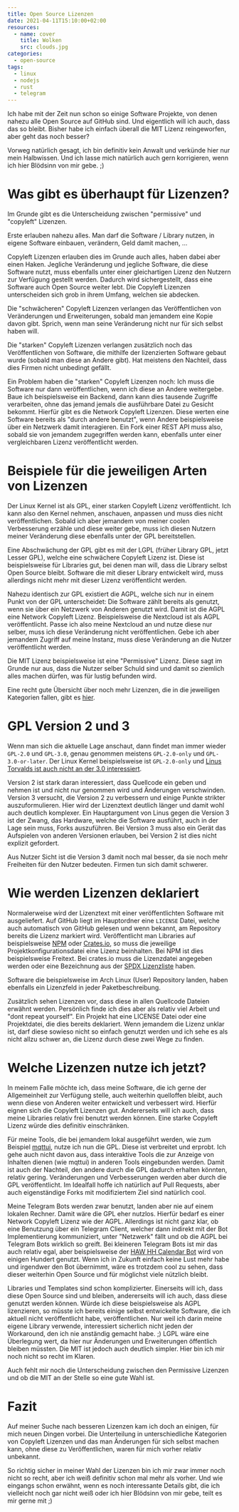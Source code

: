 ```yaml
---
title: Open Source Lizenzen
date: 2021-04-11T15:10:00+02:00
resources:
  - name: cover
    title: Wolken
    src: clouds.jpg
categories:
  - open-source
tags:
  - linux
  - nodejs
  - rust
  - telegram
---
```

Ich habe mit der Zeit nun schon so einige Software Projekte, von denen nahezu alle Open Source auf GitHub sind.
Und eigentlich will ich auch, dass das so bleibt.
Bisher habe ich einfach überall die MIT Lizenz reingeworfen, aber geht das noch besser?
<!--more-->

Vorweg natürlich gesagt, ich bin definitiv kein Anwalt und verkünde hier nur mein Halbwissen.
Und ich lasse mich natürlich auch gern korrigieren, wenn ich hier Blödsinn von mir gebe. ;)

# Was gibt es überhaupt für Lizenzen?

Im Grunde gibt es die Unterscheidung zwischen "permissive" und "copyleft" Lizenzen.

Erste erlauben nahezu alles.
Man darf die Software / Library nutzen, in eigene Software einbauen, verändern, Geld damit machen, …

Copyleft Lizenzen erlauben dies im Grunde auch alles, haben dabei aber einen Haken.
Jegliche Veränderung und jegliche Software, die diese Software nutzt, muss ebenfalls unter einer gleichartigen Lizenz den Nutzern zur Verfügung gestellt werden.
Dadurch wird sichergestellt, dass eine Software auch Open Source weiter lebt.
Die Copyleft Lizenzen unterscheiden sich grob in ihrem Umfang, welchen sie abdecken.

Die "schwächeren" Copyleft Lizenzen verlangen das Veröffentlichen von Veränderungen und Erweiterungen, sobald man jemandem eine Kopie davon gibt.
Sprich, wenn man seine Veränderung nicht nur für sich selbst haben will.

Die "starken" Copyleft Lizenzen verlangen zusätzlich noch das Veröffentlichen von Software, die mithilfe der lizenzierten Software gebaut wurde (sobald man diese an Andere gibt).
Hat meistens den Nachteil, dass dies Firmen nicht unbedingt gefällt.

Ein Problem haben die "starken" Copyleft Lizenzen noch:
Ich muss die Software nur dann veröffentlichen, wenn ich diese an Andere weitergebe.
Baue ich beispielsweise ein Backend, dann kann dies tausende Zugriffe verarbeiten, ohne das jemand jemals die ausführbare Datei zu Gesicht bekommt.
Hierfür gibt es die Network Copyleft Lizenzen.
Diese werten eine Software bereits als "durch andere benutzt", wenn Andere beispielsweise über ein Netzwerk damit interagieren.
Ein Fork einer REST API muss also, sobald sie von jemandem zugegriffen werden kann, ebenfalls unter einer vergleichbaren Lizenz veröffentlicht werden.

# Beispiele für die jeweiligen Arten von Lizenzen

Der Linux Kernel ist als GPL, einer starken Copyleft Lizenz veröffentlicht.
Ich kann also den Kernel nehmen, anschauen, anpassen und muss dies nicht veröffentlichen.
Sobald ich aber jemandem von meiner coolen Verbesserung erzähle und diese weiter gebe, muss ich diesen Nutzern meiner Veränderung diese ebenfalls unter der GPL bereitstellen.

Eine Abschwächung der GPL gibt es mit der LGPL (früher Library GPL, jetzt Lesser GPL), welche eine schwächere Copyleft Lizenz ist.
Diese ist beispielsweise für Libraries gut, bei denen man will, dass die Library selbst Open Source bleibt.
Software die mit dieser Library entwickelt wird, muss allerdings nicht mehr mit dieser Lizenz veröffentlicht werden.

Nahezu identisch zur GPL existiert die AGPL, welche sich nur in einem Punkt von der GPL unterscheidet:
Die Software zählt bereits als genutzt, wenn sie über ein Netzwerk von Anderen genutzt wird.
Damit ist die AGPL eine Network Copyleft Lizenz.
Beispielsweise die Nextcloud ist als AGPL veröffentlicht.
Passe ich also meine Nextcloud an und nutze diese nur selber, muss ich diese Veränderung nicht veröffentlichen.
Gebe ich aber jemandem Zugriff auf meine Instanz, muss diese Veränderung an die Nutzer veröffentlicht werden.

Die MIT Lizenz beispielsweise ist eine "Permissive" Lizenz.
Diese sagt im Grunde nur aus, dass die Nutzer selber Schuld sind und damit so ziemlich alles machen dürfen, was für lustig befunden wird.

Eine recht gute Übersicht über noch mehr Lizenzen, die in die jeweiligen Kategorien fallen, gibt es [hier](https://blueoakcouncil.org/copyleft).

# GPL Version 2 und 3

Wenn man sich die aktuelle Lage anschaut, dann findet man immer wieder `GPL-2.0` und `GPL-3.0`, genau genommen meistens `GPL-2.0-only` und `GPL-3.0-or-later`.
Der Linux Kernel beispielsweise ist `GPL-2.0-only` und [Linus Torvalds ist auch nicht an der 3.0 interessiert](https://www.youtube.com/watch?v=PaKIZ7gJlRU).

Version 2 ist stark daran interessiert, dass Quellcode ein geben und nehmen ist und nicht nur genommen wird und Änderungen verschwinden.
Version 3 versucht, die Version 2 zu verbessern und einige Punkte strikter auszuformulieren.
Hier wird der Lizenztext deutlich länger und damit wohl auch deutlich komplexer.
Ein Hauptargument von Linus gegen die Version 3 ist der Zwang, das Hardware, welche die Software ausführt, auch in der Lage sein muss, Forks auszuführen.
Bei Version 3 muss also ein Gerät das Aufspielen von anderen Versionen erlauben, bei Version 2 ist dies nicht explizit gefordert.

Aus Nutzer Sicht ist die Version 3 damit noch mal besser, da sie noch mehr Freiheiten für den Nutzer bedeuten.
Firmen tun sich damit schwerer.

# Wie werden Lizenzen deklariert

Normalerweise wird der Lizenztext mit einer veröffentlichten Software mit ausgeliefert.
Auf GitHub liegt im Hauptordner eine `LICENSE` Datei, welche auch automatisch von GitHub gelesen und wenn bekannt, am Repository bereits die Lizenz markiert wird.
Veröffentlicht man Libraries auf beispielsweise [NPM](https://www.npmjs.com/) oder [Crates.io](crates.io), so muss die jeweilige Projektkonfigurationsdatei eine Lizenz beinhalten.
Bei NPM ist dies beispielsweise Freitext.
Bei crates.io muss die Lizenzdatei angegeben werden oder eine Bezeichnung aus der [SPDX Lizenzliste](https://github.com/spdx/license-list-data/tree/master/text) haben.

Software die beispielsweise im Arch Linux (User) Repository landen, haben ebenfalls ein Lizenzfeld in jeder Paketbeschreibung.

Zusätzlich sehen Lizenzen vor, dass diese in allen Quellcode Dateien erwähnt werden.
Persönlich finde ich dies aber als relativ viel Arbeit und "dont repeat yourself".
Ein Projekt hat eine LICENSE Datei oder eine Projektdatei, die dies bereits deklariert.
Wenn jemandem die Lizenz unklar ist, darf diese sowieso nicht so einfach genutzt werden und ich sehe es als nicht allzu schwer an, die Lizenz durch diese zwei Wege zu finden.

# Welche Lizenzen nutze ich jetzt?

In meinem Falle möchte ich, dass meine Software, die ich gerne der Allgemeinheit zur Verfügung stelle, auch weiterhin quelloffen bleibt, auch wenn diese von Anderen weiter entwickelt und verbessert wird.
Hierfür eignen sich die Copyleft Lizenzen gut.
Andererseits will ich auch, dass meine Libraries relativ frei benutzt werden können.
Eine starke Copyleft Lizenz würde dies definitiv einschränken.

Für meine Tools, die bei jemandem lokal ausgeführt werden, wie zum Beispiel [mqttui](https://github.com/EdJoPaTo/mqttui), nutze ich nun die GPL.
Diese ist verbreitet und erprobt.
Ich gehe auch nicht davon aus, dass interaktive Tools die zur Anzeige von Inhalten dienen (wie mqttui) in anderen Tools eingebunden werden.
Damit ist auch der Nachteil, den andere durch die GPL dadurch erhalten könnten, relativ gering.
Veränderungen und Verbesserungen werden aber durch die GPL veröffentlicht.
Im Idealfall hoffe ich natürlich auf Pull Requests, aber auch eigenständige Forks mit modifiziertem Ziel sind natürlich cool.

Meine Telegram Bots werden zwar benutzt, landen aber nie auf einem lokalen Rechner.
Damit wäre die GPL eher nutzlos.
Hierfür bedarf es einer Network Copyleft Lizenz wie der AGPL.
Allerdings ist nicht ganz klar, ob eine Benutzung über ein Telegram Client, welcher dann indirekt mit der Bot Implementierung kommuniziert, unter "Netzwerk" fällt und ob die AGPL bei Telegram Bots wirklich so greift.
Bei kleineren Telegram Bots ist mir das auch relativ egal, aber beispielsweise der [HAW HH Calendar Bot](https://github.com/HAWHHCalendarBot/TelegramBot) wird von einigen Hundert genutzt.
Wenn ich in Zukunft einfach keine Lust mehr habe und irgendwer den Bot übernimmt, wäre es trotzdem cool zu sehen, dass dieser weiterhin Open Source und für möglichst viele nützlich bleibt.

Libraries und Templates sind schon komplizierter.
Einerseits will ich, dass diese Open Source sind und bleiben, andererseits will ich auch, dass diese genutzt werden können.
Würde ich diese beispielsweise als AGPL lizenzieren, so müsste ich bereits einige selbst entwickelte Software, die ich aktuell nicht veröffentlicht habe, veröffentlichen.
Nur weil ich darin meine eigene Library verwende, interessiert sicherlich nicht jeden der Workaround, den ich nie anständig gemacht habe. ;)
LGPL wäre eine Überlegung wert, da hier nur Änderungen und Erweiterungen öffentlich bleiben müssten.
Die MIT ist jedoch auch deutlich simpler.
Hier bin ich mir noch nicht so recht im Klaren.

Auch fehlt mir noch die Unterscheidung zwischen den Permissive Lizenzen und ob die MIT an der Stelle so eine gute Wahl ist.

# Fazit

Auf meiner Suche nach besseren Lizenzen kam ich doch an einigen, für mich neuen Dingen vorbei.
Die Unterteilung in unterschiedliche Kategorien von Copyleft Lizenzen und das man Änderungen für sich selbst machen kann, ohne diese zu Veröffentlichen, waren für mich vorher relativ unbekannt.

So richtig sicher in meiner Wahl der Lizenzen bin ich mir zwar immer noch nicht so recht, aber ich weiß definitiv schon mal mehr als vorher.
Und wie eingangs schon erwähnt, wenn es noch interessante Details gibt, die ich vielleicht noch gar nicht weiß oder ich hier Blödsinn von mir gebe, teilt es mir gerne mit ;)
